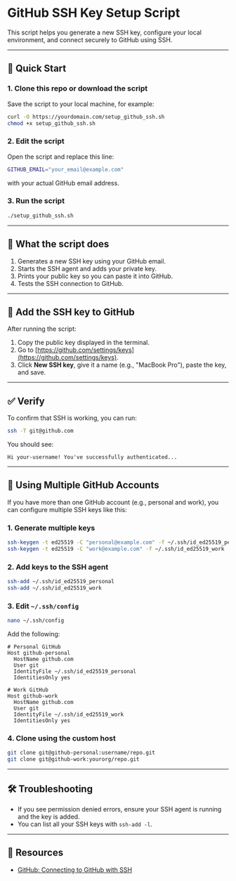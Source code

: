 # GitHub SSH Key Setup Script

This script helps you generate a new SSH key, configure your local environment, and connect securely to GitHub using SSH.

---

## 🚀 Quick Start

### 1. Clone this repo or download the script

Save the script to your local machine, for example:

```bash
curl -O https://yourdomain.com/setup_github_ssh.sh
chmod +x setup_github_ssh.sh
```

### 2. Edit the script

Open the script and replace this line:

```bash
GITHUB_EMAIL="your_email@example.com"
```

with your actual GitHub email address.

### 3. Run the script

```bash
./setup_github_ssh.sh
```

---

## 🔐 What the script does

1. Generates a new SSH key using your GitHub email.
2. Starts the SSH agent and adds your private key.
3. Prints your public key so you can paste it into GitHub.
4. Tests the SSH connection to GitHub.

---

## 🔗 Add the SSH key to GitHub

After running the script:

1. Copy the public key displayed in the terminal.
2. Go to [https://github.com/settings/keys](https://github.com/settings/keys).
3. Click **New SSH key**, give it a name (e.g., "MacBook Pro"), paste the key, and save.

---

## ✅ Verify

To confirm that SSH is working, you can run:

```bash
ssh -T git@github.com
```

You should see:

```
Hi your-username! You've successfully authenticated...
```

---

## 👥 Using Multiple GitHub Accounts

If you have more than one GitHub account (e.g., personal and work), you can configure multiple SSH keys like this:

### 1. Generate multiple keys

```bash
ssh-keygen -t ed25519 -C "personal@example.com" -f ~/.ssh/id_ed25519_personal
ssh-keygen -t ed25519 -C "work@example.com" -f ~/.ssh/id_ed25519_work
```

### 2. Add keys to the SSH agent

```bash
ssh-add ~/.ssh/id_ed25519_personal
ssh-add ~/.ssh/id_ed25519_work
```

### 3. Edit `~/.ssh/config`

```bash
nano ~/.ssh/config
```

Add the following:

```ssh
# Personal GitHub
Host github-personal
  HostName github.com
  User git
  IdentityFile ~/.ssh/id_ed25519_personal
  IdentitiesOnly yes

# Work GitHub
Host github-work
  HostName github.com
  User git
  IdentityFile ~/.ssh/id_ed25519_work
  IdentitiesOnly yes
```

### 4. Clone using the custom host

```bash
git clone git@github-personal:username/repo.git
git clone git@github-work:yourorg/repo.git
```

---

## 🛠 Troubleshooting

- If you see permission denied errors, ensure your SSH agent is running and the key is added.
- You can list all your SSH keys with `ssh-add -l`.

---

## 📘 Resources

- [GitHub: Connecting to GitHub with SSH](https://docs.github.com/en/authentication/connecting-to-github-with-ssh)
